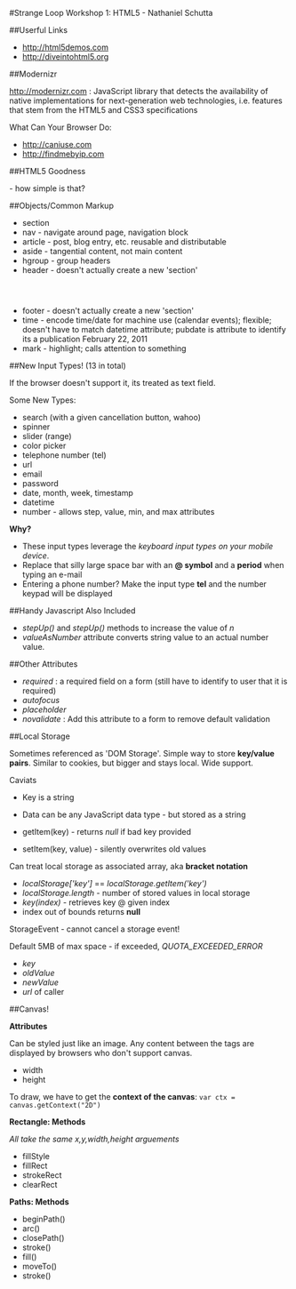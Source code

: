 #Strange Loop Workshop 1: HTML5 - Nathaniel Schutta

##Userful Links

* http://html5demos.com
* http://diveintohtml5.org

##Modernizr

http://modernizr.com : JavaScript library that detects the availability of native implementations for next-generation web technologies, i.e. features that stem from the HTML5 and CSS3 specifications
    
What Can Your Browser Do:

* http://caniuse.com
* http://findmebyip.com


##HTML5 Goodness
 <!DOCTYPE HTML> - how simple is that?


##Objects/Common Markup

* section
* nav - navigate around page, navigation block
* article - post, blog entry, etc. reusable and distributable
* aside - tangential content, not main content
* hgroup - group headers
* header - doesn't actually create a new 'section' <header></header>
* footer - doesn't actually create a new 'section' <footer></footer>
* time - encode time/date for machine use (calendar events); flexible; doesn't have to match datetime attribute; pubdate is attribute to identify its a publication  <time datetime="2011-02-22" pubdate>February 22, 2011</time>
* mark - highlight; calls attention to something


##New Input Types! (13 in total)

If the browser doesn't support it, its treated as text field.

Some New Types:

* search (with a given cancellation button, wahoo)
* spinner
* slider (range)
* color picker
* telephone number (tel)
* url
* email
* password
* date, month, week, timestamp
* datetime
* number - allows step, value, min, and max attributes

**Why?**

* These input types leverage the _keyboard input types on your mobile device_.
* Replace that silly large space bar with an **@ symbol** and a **period**  when typing an e-mail
* Entering a phone number?  Make the input type **tel** and the number keypad will be displayed

##Handy Javascript Also Included

* _stepUp()_ and _stepUp()_ methods to increase the value of _n_
* _valueAsNumber_ attribute converts string value to an actual number value.

##Other Attributes

* _required_ : a required field on a form (still have to identify to user that it is required)
* _autofocus_ 
* _placeholder_ 
* _novalidate_ : Add this attribute to a form to remove default validation

##Local Storage

Sometimes referenced as 'DOM Storage'.  Simple way to store **key/value pairs**.  Similar to cookies, but bigger and stays local.  Wide support.

Caviats

* Key is a string
* Data can be any JavaScript data type - but stored as a string

* getItem(key) - returns _null_ if bad key provided
* setItem(key, value) - silently overwrites old values

Can treat local storage as associated array, aka **bracket notation**

* _localStorage['key']_ == _localStorage.getItem('key')_
* _localStorage.length_ - number of stored values in local storage
* _key(index)_ - retrieves key @ given index
* index out of bounds returns **null**

StorageEvent - cannot cancel a storage event!

Default 5MB of max space - if exceeded, _QUOTA_EXCEEDED_ERROR_ 

* _key_
* _oldValue_
* _newValue_
* _url_ of caller

##Canvas!

**Attributes**

Can be styled just like an image. Any content between the tags are displayed by browsers who don't support canvas.

* width
* height

To draw, we have to get the **context of the canvas**:
```var ctx = canvas.getContext("2D")```

**Rectangle: Methods**

_All take the same x,y,width,height arguements_

* fillStyle
* fillRect
* strokeRect
* clearRect

**Paths: Methods**

* beginPath()
* arc()
* closePath()
* stroke()
* fill()
* moveTo()
* stroke()
